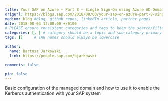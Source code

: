 ```yaml
---
title: Your SAP on Azure – Part 8 – Single Sign-On using Azure AD Domain Services
origurl: https://blogs.sap.com/2018/08/03/your-sap-on-azure-part-8-single-sign-on-using-azure-ad-domain-services/
medium: blog #blog, github repos, linkedIn article, partner pages
date: 2018-08-03 12:00:00 +/0100
# PLEASE ensure consistent categories and tags to keep the search/filtering meaningful!
categories: [, ] # category should be a topic and sub-category primary product
tags: []     # TAG names should always be lowercase

author:
  name: Bartosz Jarkowski
  link: https://people.sap.com/bjarkowski

comments: false

pin: false
---
```

Basic configuration of the managed domain and how to use it to enable the Kerberos authentication with your SAP system
